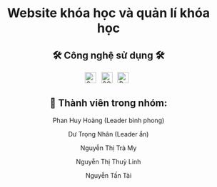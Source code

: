 <h1 align="center">Website khóa học và quản lí khóa học</h1>
<h2 align="center">🛠 Công nghệ sử dụng 🛠</h2>
<div align="center"><span><img src="https://img.shields.io/badge/Spring Boot-282C34?logo=springboot&logoColor=#6DB33F" alt="SpringBoot logo" title="SpringBoot" height="25" /></span>
&nbsp;
<span><img src="https://img.shields.io/badge/SQL Server-282C34?logo=microsoftsqlserver&logoColor=CC2927" alt="SQL Server logo" title="SQL Server" height="25" /></span>
&nbsp;
<span><img src="https://img.shields.io/badge/Bootstrap-282C34?logo=bootstrap&logoColor=#7952B3" alt="Bootstrap logo" title="Bootstrap" height="25" /></span>
&nbsp;
</div>
<h2 align="center">🌱 Thành viên trong nhóm:</h2>
<div align="center"><p>Phan Huy Hoàng (Leader bình phong)</p> 
<p>Dư Trọng Nhân (Leader ẩn)</p> 
<p>Nguyễn Thị Trà My</p>
<p>Nguyễn Thị Thuỳ Linh</p>
<p>Nguyễn Tấn Tài</p>
</div>
